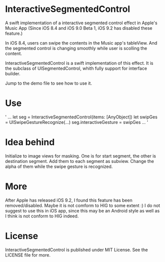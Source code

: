 # InteractiveSegmentedControl
A swift implementation of a interactive segmented control effect in Apple's Music App (Since iOS 8.4 and iOS 9.0 Beta 1, iOS 9.2 has disabled these feature.)

In iOS 8.4, users can swipe the contents in the Music app's tableView. And the segmented control is changing smoothly while user is scolling the content.

InteractiveSegmentedControl is a swift implementation of this effect. It is the subclass of UISegmentedControl, whith fully support for interface builder.

Jump to the demo file to see how to use it.

# Use

'
...
let seg = InteractiveSegmentedControl(items: [AnyObject])
let swipGes = UISwipeGestureRecognize(...)
seg.interactiveGesture = swipGes
...
'

# Idea behind

Initialize to image views for masking. One is for start segment, the other is destination segment. Add them to each segment as subview. Change the alpha of them while the swipe gesture is recognized.

# More

After Apple has released iOS 9.2, I found this feature has been removed/disabled. Maybe it is not comform to HIG to some extent :) 
I do not suggest to use this in iOS app, since this may be an Android style as well as I think is not conform to HIG indeed.

# License
InteractiveSegmentedControl is published under MIT License. See the LICENSE file for more.
